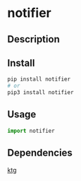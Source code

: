 # notifier



## Description



## Install

~~~~bash
pip install notifier
# or
pip3 install notifier
~~~~

## Usage

~~~~python
import notifier
~~~~

## Dependencies

[ktg](https://pypi.org/project/ktg)